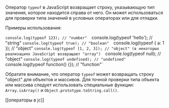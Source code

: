 Оператор `typeof` в JavaScript возвращает строку, указывающую тип значения, которое находится справа от него. Он может использоваться для проверки типа значений в условных операторах или для отладки.

Примеры использования:

`console.log(typeof 123); // "number" 
`console.log(typeof 'hello'); // "string" 
`console.log(typeof true); // "boolean" 
`console.log(typeof { a: 1 }); // "object"
`console.log(typeof [1, 2, 3]); // "object" (в некоторых реализациях JavaScript возвращает "array") 
`console.log(typeof null); // "object"
`console.log(typeof undefined); // "undefined" 
`console.log(typeof function() {}); // "function"`

Обратите внимание, что оператор `typeof` может возвращать строку "object" для объектов и массивов. Для точной проверки типа объекта или массива следует использовать специальные функции: `Array.isArray()` и `Object.prototype.toString.call()`.


[[операторы в jc]]